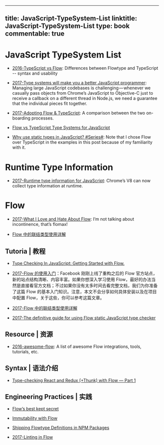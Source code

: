 
---
title: JavaScript-TypeSystem-List
linktitle: JavaScript-TypeSystem-List
type: book
commentable: true
---

# JavaScript TypeSystem List

- [2016-TypeScript vs Flow](https://github.com/niieani/typescript-vs-flowtype): Differences between Flowtype and TypeScript -- syntax and usability

- [2017-Type systems will make you a better JavaScript programmer](http://jaredforsyth.com/type-systems-js-dev/#/5): Managing large JavaScript codebases is challenging — whenever we casually pass objects from Chrome’s JavaScript to Objective-C just to receive a callback on a different thread in Node.js, we need a guarantee that the individual pieces fit together.

- [2017-Adopting Flow & TypeScript](http://thejameskyle.com/adopting-flow-and-typescript.html): A comparison between the two on-boarding processes.

- [Flow vs TypeScript Type Systems for JavaScript](http://djcordhose.github.io/flow-vs-typescript/flow-typescript-2.html#/)

- [Why use static types in JavaScript? #Series#](https://medium.com/@preethikasireddy/why-use-static-types-in-javascript-part-1-8382da1e0adb): Note that I chose Flow over TypeScript in the examples in this post because of my familiarity with it.

# Runtime Type Information

- [2017-Runtime type information for JavaScript](https://parg.co/bB5): Chrome’s V8 can now collect type information at runtime.

# Flow

- [2017-What I Love and Hate About Flow](https://parg.co/bBP): I’m not talking about incontinence, that’s flomax!

- [Flow 中的联结类型使用详解](https://zhuanlan.zhihu.com/p/26401539)

## Tutoria | 教程

- [Type Checking In JavaScript: Getting Started with Flow.](https://hackernoon.com/type-checking-in-javascript-getting-started-with-flow-8532c11aceb3)

- [2017-Flow 的使用入门](https://zhuanlan.zhihu.com/p/26204569)：Facebook 刚刚上线了重构之后的 Flow 官方站点，新的站点结构清晰、内容丰富。如果你想深入学习使用 Flow，最好的办法当然是直接看官方文档；不过如果你没有太多时间去看完整文档，我们为你准备了这篇 Flow 的基本入门知识。注意，本文不会分享如何具体安装以及在项目中配置 Flow，关于这些，你可以参考这篇文章。

- [2017-Flow 中的联结类型使用详解](https://zhuanlan.zhihu.com/p/26401539)

- [2017-The definitive guide for using Flow static JavaScript type checker](https://parg.co/b27)

## Resource | 资源

- [2016-awesome-flow](https://github.com/dustinspecker/awesome-flow): A list of awesome Flow integrations, tools, tutorials, etc.

## Syntax | 语法介绍

- [Type-checking React and Redux (+Thunk) with Flow — Part 1](https://blog.callstack.io/type-checking-react-and-redux-thunk-with-flow-part-1-ad12de935c36#.i4tr67qtz)

## Engineering Practices | 实践

- [Flow’s best kept secret](https://medium.com/@forbeslindesay/covariance-and-contravariance-c3b43d805611#.1jh1c2s36)

- [Immutability with Flow](https://medium.com/@gcanti/immutability-with-flow-faa050a1aef4#.66vxtew0s)

- [Shipping Flowtype Definitions in NPM Packages](https://medium.com/@ryyppy/shipping-flowtype-definitions-in-npm-packages-c987917efb65#.3d39c4xr4)

- [2017-Linting in Flow](https://parg.co/b2x)

    